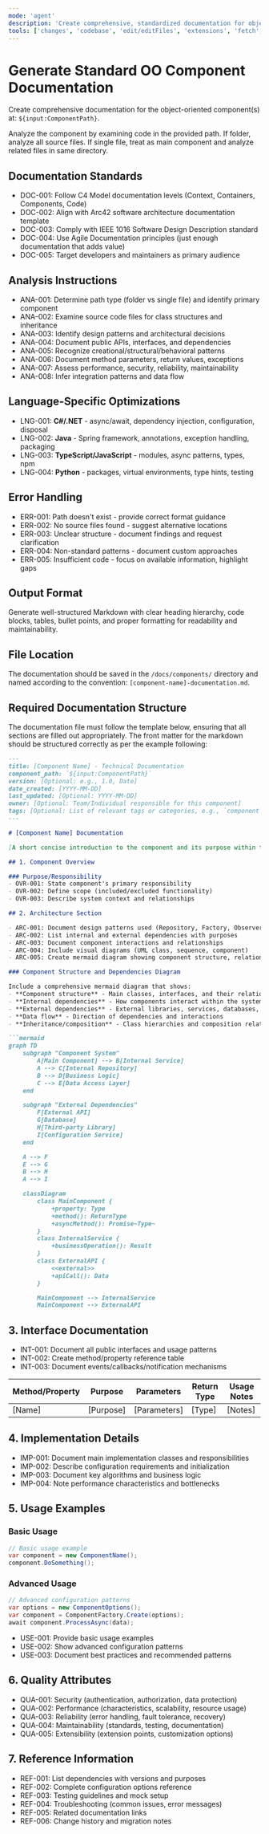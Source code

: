 ```yaml
---
mode: 'agent'
description: 'Create comprehensive, standardized documentation for object-oriented components following industry best practices and architectural documentation standards.'
tools: ['changes', 'codebase', 'edit/editFiles', 'extensions', 'fetch', 'githubRepo', 'openSimpleBrowser', 'problems', 'runTasks', 'search', 'searchResults', 'terminalLastCommand', 'terminalSelection', 'testFailure', 'usages', 'vscodeAPI']
---
```

# Generate Standard OO Component Documentation

Create comprehensive documentation for the object-oriented component(s) at: `${input:ComponentPath}`.

Analyze the component by examining code in the provided path. If folder, analyze all source files. If single file, treat as main component and analyze related files in same directory.

## Documentation Standards

- DOC-001: Follow C4 Model documentation levels (Context, Containers, Components, Code)
- DOC-002: Align with Arc42 software architecture documentation template
- DOC-003: Comply with IEEE 1016 Software Design Description standard
- DOC-004: Use Agile Documentation principles (just enough documentation that adds value)
- DOC-005: Target developers and maintainers as primary audience

## Analysis Instructions

- ANA-001: Determine path type (folder vs single file) and identify primary component
- ANA-002: Examine source code files for class structures and inheritance
- ANA-003: Identify design patterns and architectural decisions
- ANA-004: Document public APIs, interfaces, and dependencies
- ANA-005: Recognize creational/structural/behavioral patterns
- ANA-006: Document method parameters, return values, exceptions
- ANA-007: Assess performance, security, reliability, maintainability
- ANA-008: Infer integration patterns and data flow

## Language-Specific Optimizations

- LNG-001: **C#/.NET** - async/await, dependency injection, configuration, disposal
- LNG-002: **Java** - Spring framework, annotations, exception handling, packaging
- LNG-003: **TypeScript/JavaScript** - modules, async patterns, types, npm
- LNG-004: **Python** - packages, virtual environments, type hints, testing

## Error Handling

- ERR-001: Path doesn't exist - provide correct format guidance
- ERR-002: No source files found - suggest alternative locations
- ERR-003: Unclear structure - document findings and request clarification
- ERR-004: Non-standard patterns - document custom approaches
- ERR-005: Insufficient code - focus on available information, highlight gaps

## Output Format

Generate well-structured Markdown with clear heading hierarchy, code blocks, tables, bullet points, and proper formatting for readability and maintainability.

## File Location

The documentation should be saved in the `/docs/components/` directory and named according to the convention: `[component-name]-documentation.md`.

## Required Documentation Structure

The documentation file must follow the template below, ensuring that all sections are filled out appropriately. The front matter for the markdown should be structured correctly as per the example following:

```md
---
title: [Component Name] - Technical Documentation
component_path: `${input:ComponentPath}`
version: [Optional: e.g., 1.0, Date]
date_created: [YYYY-MM-DD]
last_updated: [Optional: YYYY-MM-DD]
owner: [Optional: Team/Individual responsible for this component]
tags: [Optional: List of relevant tags or categories, e.g., `component`,`service`,`tool`,`infrastructure`,`documentation`,`architecture` etc]
---

# [Component Name] Documentation

[A short concise introduction to the component and its purpose within the system.]

## 1. Component Overview

### Purpose/Responsibility
- OVR-001: State component's primary responsibility
- OVR-002: Define scope (included/excluded functionality)
- OVR-003: Describe system context and relationships

## 2. Architecture Section

- ARC-001: Document design patterns used (Repository, Factory, Observer, etc.)
- ARC-002: List internal and external dependencies with purposes
- ARC-003: Document component interactions and relationships
- ARC-004: Include visual diagrams (UML class, sequence, component)
- ARC-005: Create mermaid diagram showing component structure, relationships, and dependencies

### Component Structure and Dependencies Diagram

Include a comprehensive mermaid diagram that shows:
- **Component structure** - Main classes, interfaces, and their relationships
- **Internal dependencies** - How components interact within the system
- **External dependencies** - External libraries, services, databases, APIs
- **Data flow** - Direction of dependencies and interactions
- **Inheritance/composition** - Class hierarchies and composition relationships

```mermaid
graph TD
    subgraph "Component System"
        A[Main Component] --> B[Internal Service]
        A --> C[Internal Repository]
        B --> D[Business Logic]
        C --> E[Data Access Layer]
    end

    subgraph "External Dependencies"
        F[External API]
        G[Database]
        H[Third-party Library]
        I[Configuration Service]
    end

    A --> F
    E --> G
    B --> H
    A --> I

    classDiagram
        class MainComponent {
            +property: Type
            +method(): ReturnType
            +asyncMethod(): Promise~Type~
        }
        class InternalService {
            +businessOperation(): Result
        }
        class ExternalAPI {
            <<external>>
            +apiCall(): Data
        }

        MainComponent --> InternalService
        MainComponent --> ExternalAPI
```

## 3. Interface Documentation

- INT-001: Document all public interfaces and usage patterns
- INT-002: Create method/property reference table
- INT-003: Document events/callbacks/notification mechanisms

| Method/Property | Purpose | Parameters | Return Type | Usage Notes |
|-----------------|---------|------------|-------------|-------------|
| [Name] | [Purpose] | [Parameters] | [Type] | [Notes] |

## 4. Implementation Details

- IMP-001: Document main implementation classes and responsibilities
- IMP-002: Describe configuration requirements and initialization
- IMP-003: Document key algorithms and business logic
- IMP-004: Note performance characteristics and bottlenecks

## 5. Usage Examples

### Basic Usage

```csharp
// Basic usage example
var component = new ComponentName();
component.DoSomething();
```

### Advanced Usage

```csharp
// Advanced configuration patterns
var options = new ComponentOptions();
var component = ComponentFactory.Create(options);
await component.ProcessAsync(data);
```

- USE-001: Provide basic usage examples
- USE-002: Show advanced configuration patterns
- USE-003: Document best practices and recommended patterns

## 6. Quality Attributes

- QUA-001: Security (authentication, authorization, data protection)
- QUA-002: Performance (characteristics, scalability, resource usage)
- QUA-003: Reliability (error handling, fault tolerance, recovery)
- QUA-004: Maintainability (standards, testing, documentation)
- QUA-005: Extensibility (extension points, customization options)

## 7. Reference Information

- REF-001: List dependencies with versions and purposes
- REF-002: Complete configuration options reference
- REF-003: Testing guidelines and mock setup
- REF-004: Troubleshooting (common issues, error messages)
- REF-005: Related documentation links
- REF-006: Change history and migration notes

```
